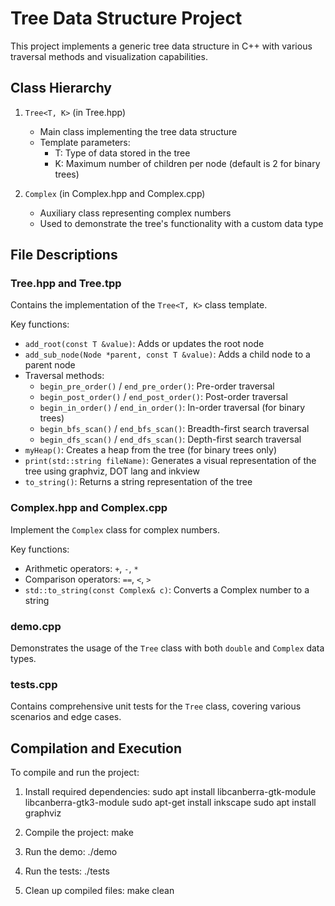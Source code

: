 # Tree Data Structure Project

This project implements a generic tree data structure in C++ with various traversal methods and visualization capabilities.

## Class Hierarchy

1. `Tree<T, K>` (in Tree.hpp)
   - Main class implementing the tree data structure
   - Template parameters:
     - T: Type of data stored in the tree
     - K: Maximum number of children per node (default is 2 for binary trees)

2. `Complex` (in Complex.hpp and Complex.cpp)
   - Auxiliary class representing complex numbers
   - Used to demonstrate the tree's functionality with a custom data type

## File Descriptions

### Tree.hpp and Tree.tpp

Contains the implementation of the `Tree<T, K>` class template.

Key functions:

- `add_root(const T &value)`: Adds or updates the root node
- `add_sub_node(Node *parent, const T &value)`: Adds a child node to a parent node
- Traversal methods:
  - `begin_pre_order()` / `end_pre_order()`: Pre-order traversal
  - `begin_post_order()` / `end_post_order()`: Post-order traversal
  - `begin_in_order()` / `end_in_order()`: In-order traversal (for binary trees)
  - `begin_bfs_scan()` / `end_bfs_scan()`: Breadth-first search traversal
  - `begin_dfs_scan()` / `end_dfs_scan()`: Depth-first search traversal
- `myHeap()`: Creates a heap from the tree (for binary trees only)
- `print(std::string fileName)`: Generates a visual representation of the tree using graphviz, DOT lang and inkview
- `to_string()`: Returns a string representation of the tree

### Complex.hpp and Complex.cpp

Implement the `Complex` class for complex numbers.

Key functions:

- Arithmetic operators: `+`, `-`, `*`
- Comparison operators: `==`, `<`, `>`
- `std::to_string(const Complex& c)`: Converts a Complex number to a string

### demo.cpp

Demonstrates the usage of the `Tree` class with both `double` and `Complex` data types.

### tests.cpp

Contains comprehensive unit tests for the `Tree` class, covering various scenarios and edge cases.

## Compilation and Execution

To compile and run the project:

1. Install required dependencies:
sudo apt install libcanberra-gtk-module libcanberra-gtk3-module
sudo apt-get install inkscape
sudo apt install graphviz

2. Compile the project:
make

3. Run the demo:
./demo

4. Run the tests:
./tests

5. Clean up compiled files:
make clean
